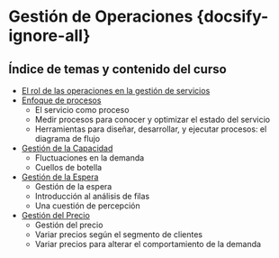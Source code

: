 # Gestión de Operaciones {docsify-ignore-all}

## Índice de temas y contenido del curso

- [El rol de las operaciones en la gestión de servicios](/cursos/procesos/uncordobax/mcm002/operaciones.md)
- [Enfoque de procesos](/cursos/procesos/uncordobax/mcm002/enfoque.md)
  - El servicio como proceso
  - Medir procesos para conocer y optimizar el estado del servicio
  - Herramientas para diseñar, desarrollar, y ejecutar procesos: el diagrama de flujo
- [Gestión de la Capacidad](/cursos/procesos/uncordobax/mcm002/capacidad.md)
  - Fluctuaciones en la demanda
  - Cuellos de botella
- [Gestión de la Espera](/cursos/procesos/uncordobax/mcm002/espera.md)
  - Gestión de la espera
  - Introducción al análisis de filas
  - Una cuestión de percepción
- [Gestión del Precio](/cursos/procesos/uncordobax/mcm002/precio.md)
  - Gestión del precio
  - Variar precios según el segmento de clientes
  - Variar precios para alterar el comportamiento de la demanda
